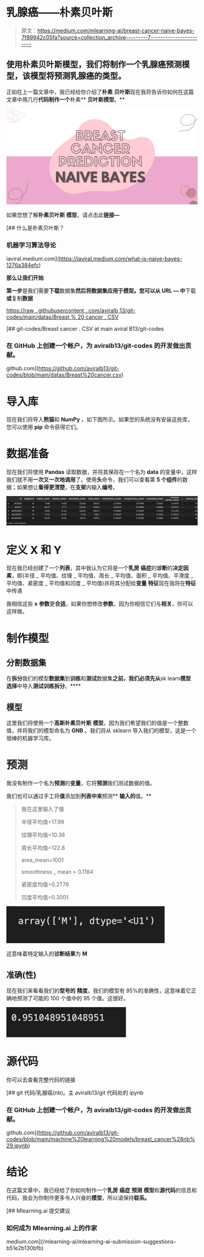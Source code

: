 # 乳腺癌——朴素贝叶斯

> 原文：<https://medium.com/mlearning-ai/breast-cancer-naive-bayes-7f89942c05fa?source=collection_archive---------7----------------------->

## 使用朴素贝叶斯模型，我们将制作一个乳腺癌预测模型，该模型将预测乳腺癌的类型。

正如在上一篇文章中，我已经给你介绍了**朴素** **贝叶斯**现在我将告诉你如何在这篇文章中用几行**代码制作一个**朴素** **贝叶斯模型**。**

![](img/b866530dc60407b90e4bf01e036eb913.png)

如果您想了解**朴素贝叶斯** **模型**，请点击此**链接—**

[](https://iaviral.medium.com/what-is-naive-bayes-1276a384efc) [## 什么是朴素贝叶斯？

### 机器学习算法导论

iaviral.medium.com](https://iaviral.medium.com/what-is-naive-bayes-1276a384efc) 

**那么让我们开始**

**第一步**是我们需要**下载**数据集**然后将数据集应用于模型。您可以从 **URL —** 中**下载**或**复制**数据**

[https://raw . githubusercontent . com/aviralb 13/git-codes/main/datas/Breast % 20 cancer . CSV](https://raw.githubusercontent.com/aviralb13/git-codes/main/datas/Breast%20cancer.csv)

[](https://github.com/aviralb13/git-codes/blob/main/datas/Breast%20cancer.csv) [## git-codes/Breast cancer . CSV at main aviral B13/git-codes

### 在 GitHub 上创建一个帐户，为 aviralb13/git-codes 的开发做出贡献。

github.com](https://github.com/aviralb13/git-codes/blob/main/datas/Breast%20cancer.csv) 

# 导入库

现在我们将导入**熊猫**和 **NumPy** ，如下图所示。如果您的系统没有安装这些库，您可以使用 **pip** 命令获得它们。

# 数据准备

现在我们将使用 **Pandas** 读取数据，并将其保存在一个名为 **data** 的变量中，这样我们就不用**一次又一次地调用**了。使用**头**命令，我们可以查看第 **5 个组件**的数据；如果想让**看得更清楚**，在**支架**内输入**编号**。

![](img/dbf8b64ca092925ec64bae76173c6985.png)

# 定义 X 和 Y

现在我已经创建了一个**列表**，其中我认为它将是一个**乳房** **癌症**的**诊断**的**决定因素**，即(半径 _ 平均值、纹理 _ 平均值、周长 _ 平均值、面积 _ 平均值、平滑度 _ 平均值、紧密度 _ 平均值和凹度 _ 平均值)并将其分配给**变量** **特征**现在我将在**特征**中传递

我相信这些 **x** **参数**更**合适**，如果你想修改**参数**，因为你相信它们与**相关**，你可以这样做。

# 制作模型

## 分割数据集

在**拆分**我们的模型**数据集**到**训练**和**测试**数据集**之前，我们必须先从**sk learn**模型** **选择**中导入**测试训练拆分**。****

## 模型

这里我们将使用一个**高斯朴素贝叶斯** **模型**，因为我们希望我们的值是一个整数值，并将我们的模型命名为 **GNB** 。我们将从 sklearn 导入我们的模型，这是一个很棒的机器学习库。

# 预测

我没有制作一个名为**预测**的**变量**，它将**预测**我们测试数据的值。

我们也可以通过手工将**值**添加到**列表中来**预测** **输入的**值。**

> 我在这里输入了值
> 
> 半径平均值=17.99
> 
> 纹理平均值=10.38
> 
> 周长平均值=122.8
> 
> area_mean=1001
> 
> smoothness _ mean = 0.1184
> 
> 紧密度均值=0.2776
> 
> 凹度平均值=0.3001

![](img/91fdd10fe7220fea5e4d1cd64f0a73a0.png)

这意味着特定输入的**诊断结果**为 **M**

## 准确(性)

现在我们来看看我们的**型号的** **精度**。我们的模型有 95%的准确性，这意味着它正确地预测了可能的 100 个值中的 95 个值。这很好。

![](img/c34d60f378686b3bdf29246129bb451e.png)

# 源代码

你可以去查看完整代码的链接

[](https://github.com/aviralb13/git-codes/blob/main/machine%20learning%20models/breast_cancer%28nb%29.ipynb) [## git 代码/乳腺癌(nb)。主 aviralb13/git 代码处的 ipynb

### 在 GitHub 上创建一个帐户，为 aviralb13/git-codes 的开发做出贡献。

github.com](https://github.com/aviralb13/git-codes/blob/main/machine%20learning%20models/breast_cancer%28nb%29.ipynb) 

# 结论

在这篇文章中，我已经给了你如何制作一个**乳房** **癌症** **预测** **模型**和**源代码**的信息和代码，我会为你制作更多令人兴奋的**模型**，所以请保持**联系。**

[](/mlearning-ai/mlearning-ai-submission-suggestions-b51e2b130bfb) [## Mlearning.ai 提交建议

### 如何成为 Mlearning.ai 上的作家

medium.com](/mlearning-ai/mlearning-ai-submission-suggestions-b51e2b130bfb)